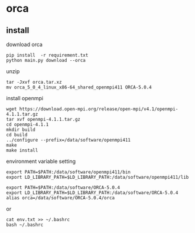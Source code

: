 # orca

## install

download orca
```
pip install  -r requirement.txt
python main.py download --orca
```
unzip   
```
tar -Jxvf orca.tar.xz
mv orca_5_0_4_linux_x86-64_shared_openmpi411 ORCA-5.0.4
```
install openmpi
```
wget https://download.open-mpi.org/release/open-mpi/v4.1/openmpi-4.1.1.tar.gz
tar xvf openmpi-4.1.1.tar.gz
cd openmpi-4.1.1
mkdir build
cd build
../configure --prefix=/data/software/openmpi411
make
make install

```
environment variable setting
```
export PATH=$PATH:/data/software/openmpi411/bin
export LD_LIBRARY_PATH=$LD_LIBRARY_PATH:/data/software/openmpi411/lib

export PATH=$PATH:/data/software/ORCA-5.0.4
export LD_LIBRARY_PATH=$LD_LIBRARY_PATH:/data/software/ORCA-5.0.4
alias orca=/data/software/ORCA-5.0.4/orca

```
or
```
cat env.txt >> ~/.bashrc
bash ~/.bashrc
```
